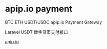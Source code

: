 # apip.io payment

BTC ETH USDT/USDC apip.io Payment Gateway

Laravel USDT 数字货币支付接口

[apip.io](https://apip.io/)
